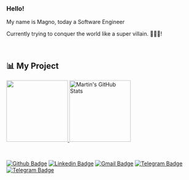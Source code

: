 ### Hello! 


My name is Magno, today a Software Engineer

Currently trying to conquer the world like a super villain. 👨🏽‍💻!

<br/>
<h2>📊 My Project</h2>
<p align="left"> 
  <a href="https://github.com/magnocarvalho/">
    <img height="160px" src="https://github-readme-stats.vercel.app/api/top-langs/?username=magnocarvalho&hide=html&layout=compact&bg_color=0e0e0e&text_color=c9cacc&title_color=fff"  />
  </a>
  <a href="https://github.com/magnocarvalho">
    <img height="160px"src="https://github-readme-stats.vercel.app/api?username=magnocarvalho&show_icons=true&line_height=27&count_private=true&title_color=fff&text_color=c9cacc&icon_color=da1e5b&bg_color=0e0e0e" alt="Martin's GitHub Stats" />
  </a>
</p>
<br/>

[![Github Badge](https://img.shields.io/badge/-Github-000?style=flat-square&logo=Github&logoColor=white&link=https://github.com/magnocarvalho)](https://github.com/magnocarvalho)
[![Linkedin Badge](https://img.shields.io/badge/-LinkedIn-blue?style=flat-square&logo=Linkedin&logoColor=white&link=https://www.linkedin.com/in/magnocarv/)](https://www.linkedin.com/in/magnocarv/)
[![Gmail Badge](https://img.shields.io/badge/-Gmail-c14438?style=flat-square&logo=Gmail&logoColor=white&link=mailto:magnosantos@alunos.utfpr.edu.br)](mailto:magnosantos@alunos.utfpr.edu.br)
[![Telegram Badge](https://img.shields.io/badge/-Telegram-1ca0f1?style=flat-square&labelColor=1ca0f1&logo=telegram&logoColor=white&link=https://t.me/magnocarv/)](https://t.me/magnocarv/)
[![Telegram Badge](https://img.shields.io/badge/LATTES-URL-blue)](http://lattes.cnpq.br/4541248432395947)
